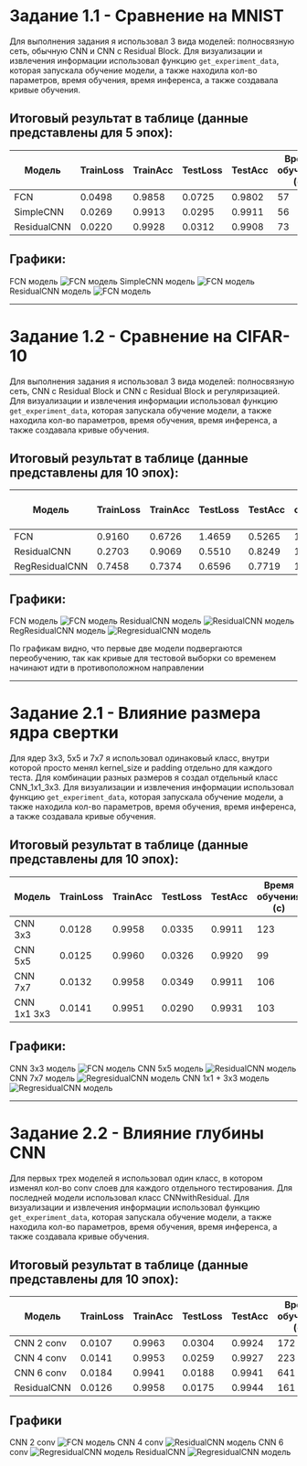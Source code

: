 # Задание 1.1 - Сравнение на MNIST

Для выполнения задания я использовал 3 вида моделей: полносвязную сеть, обычную CNN и CNN с Residual Block. Для визуализации и извлечения информации использовал функцию `get_experiment_data`, которая запускала обучение модели, а также находила кол-во параметров, время обучения, время инференса, а также создавала кривые обучения.

## Итоговый результат в таблице (данные представлены для 5 эпох):

| Модель      | TrainLoss | TrainAcc | TestLoss | TestAcc | Время обучения (с) | Время инференса (с) | Кол-во параметров |
|-------------|-----------|----------|----------|---------|--------------------|---------------------|-------------------|
| FCN         |  0.0498   |  0.9858  |  0.0725  | 0.9802  |         57         |        0.97         |      1,494,154    |
| SimpleCNN   |  0.0269   |  0.9913  |  0.0295  | 0.9911  |         56         |        0.90         |      421,642      |
| ResidualCNN |  0.0220   |  0.9928  |  0.0312  | 0.9908  |         73         |        0.98         |      160,906      |

## Графики:
FCN модель
![FCN модель](https://github.com/Kartowe4ka/DataScienceFourthHomework/blob/main/plots/1.1(FCN).png)
SimpleCNN модель
![FCN модель](https://github.com/Kartowe4ka/DataScienceFourthHomework/blob/main/plots/1.1(SimpleCNN).png)
ResidualCNN модель
![FCN модель](https://github.com/Kartowe4ka/DataScienceFourthHomework/blob/main/plots/1.1(ResidualCNN).png)

___

# Задание 1.2 - Сравнение на CIFAR-10

Для выполнения задания я использовал 3 вида моделей: полносвязную сеть, CNN с Residual Block и CNN с Residual Block и регуляризацией. Для визуализации и извлечения информации использовал функцию `get_experiment_data`, которая запускала обучение модели, а также находила кол-во параметров, время обучения, время инференса, а также создавала кривые обучения.

## Итоговый результат в таблице (данные представлены для 10 эпох):

| Модель         | TrainLoss | TrainAcc | TestLoss | TestAcc | Время обучения (с) | Время инференса (с) | Кол-во параметров |
|----------------|-----------|----------|----------|---------|--------------------|---------------------|-------------------|
| FCN            |  0.9160   |  0.6726  |  1.4659  | 0.5265  |         162        |        2.69         |     9,050,378     |
| ResidualCNN    |  0.2703   |  0.9069  |  0.5510  | 0.8249  |         134        |        1.27         |       161,482     |
| RegResidualCNN |  0.7458   |  0.7374  |  0.6596  | 0.7719  |         173        |        1.43         |       416,202     |

## Графики:
FCN модель
![FCN модель](https://github.com/Kartowe4ka/DataScienceFourthHomework/blob/main/plots/2.1(FCN).png)
ResidualCNN модель
![ResidualCNN модель](https://github.com/Kartowe4ka/DataScienceFourthHomework/blob/main/plots/2.1(ResidualCNN).png)
RegResidualCNN модель
![RegresidualCNN модель](https://github.com/Kartowe4ka/DataScienceFourthHomework/blob/main/plots/2.1(RegResidualCNN).png)

По графикам видно, что первые две модели подвергаются переобучению, так как кривые для тестовой выборки со временем начинают идти в противоположном направлении

___

# Задание 2.1 - Влияние размера ядра свертки

Для ядер 3x3, 5x5 и 7x7 я использовал одинаковый класс, внутри которой просто менял kernel_size и padding отдельно для каждого теста. Для комбинации разных размеров я создал отдельный класс CNN_1x1_3x3. Для визуализации и извлечения информации использовал функцию `get_experiment_data`, которая запускала обучение модели, а также находила кол-во параметров, время обучения, время инференса, а также создавала кривые обучения.

## Итоговый результат в таблице (данные представлены для 10 эпох):

| Модель      | TrainLoss | TrainAcc | TestLoss | TestAcc | Время обучения (с) | Время инференса (с) | Кол-во параметров |
|-------------|-----------|----------|----------|---------|--------------------|---------------------|-------------------|
| CNN 3x3     |  0.0128   |  0.9958  |  0.0335  | 0.9911  |         123        |        0.92         |       421,642     |
| CNN 5x5     |  0.0125   |  0.9960  |  0.0326  | 0.9920  |         99         |        1.09         |       454,922     |
| CNN 7x7     |  0.0132   |  0.9958  |  0.0349  | 0.9911  |         106        |        1.09         |       504,842     |
| CNN 1x1 3x3 |  0.0141   |  0.9951  |  0.0290  | 0.9931  |         103        |        0.99         |       427,050     |

## Графики:
CNN 3x3 модель
![FCN модель](https://github.com/Kartowe4ka/DataScienceFourthHomework/blob/main/plots/2.1(CNN3x3).png)
CNN 5x5 модель
![ResidualCNN модель](https://github.com/Kartowe4ka/DataScienceFourthHomework/blob/main/plots/2.1(CNN5x5).png)
CNN 7x7 модель
![RegresidualCNN модель](https://github.com/Kartowe4ka/DataScienceFourthHomework/blob/main/plots/2.1(CNN7x7).png)
CNN 1x1 + 3x3 модель
![RegresidualCNN модель](https://github.com/Kartowe4ka/DataScienceFourthHomework/blob/main/plots/2.1(CNN1x13x3).png)

___

# Задание 2.2 - Влияние глубины CNN

Для первых трех моделей я использовал один класс, в котором изменял кол-во conv слоев для каждого отдельного тестирования. Для последней модели использовал класс CNNwithResidual. Для визуализации и извлечения информации использовал функцию `get_experiment_data`, которая запускала обучение модели, а также находила кол-во параметров, время обучения, время инференса, а также создавала кривые обучения.

## Итоговый результат в таблице (данные представлены для 10 эпох):
| Модель      | TrainLoss | TrainAcc | TestLoss | TestAcc | Время обучения (с) | Время инференса (с) | Кол-во параметров |
|-------------|-----------|----------|----------|---------|--------------------|---------------------|-------------------|
| CNN 2 conv  |  0.0107   |  0.9963  |  0.0304  | 0.9924  |         172        |        2.12         |       421,642     |
| CNN 4 conv  |  0.0141   |  0.9953  |  0.0259  | 0.9927  |         223        |        1.92         |       260,746     |
| CNN 6 conv  |  0.0184   |  0.9941  |  0.0188  | 0.9941  |         641        |        3.19         |      1,135,754    |
| ResidualCNN |  0.0126   |  0.9958  |  0.0175  | 0.9944  |         161        |        1.13         |       160,906     |

## Графики
CNN 2 conv
![FCN модель](https://github.com/Kartowe4ka/DataScienceFourthHomework/blob/main/plots/2.2(2%20conv).png)
CNN 4 conv
![ResidualCNN модель](https://github.com/Kartowe4ka/DataScienceFourthHomework/blob/main/plots/2.2(4%20conv).png)
CNN 6 conv
![RegresidualCNN модель](https://github.com/Kartowe4ka/DataScienceFourthHomework/blob/main/plots/2.2(6%20conv).png)
ResidualCNN
![RegresidualCNN модель](https://github.com/Kartowe4ka/DataScienceFourthHomework/blob/main/plots/2.2(ResidualCNN).png)




